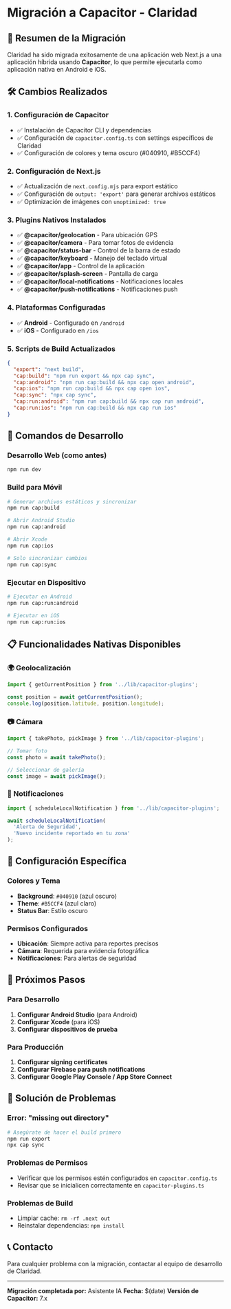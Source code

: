 # Migración a Capacitor - Claridad

## 📱 Resumen de la Migración

Claridad ha sido migrada exitosamente de una aplicación web Next.js a una aplicación híbrida usando **Capacitor**, lo que permite ejecutarla como aplicación nativa en Android e iOS.

## 🛠️ Cambios Realizados

### 1. Configuración de Capacitor
- ✅ Instalación de Capacitor CLI y dependencias
- ✅ Configuración de `capacitor.config.ts` con settings específicos de Claridad
- ✅ Configuración de colores y tema oscuro (#040910, #B5CCF4)

### 2. Configuración de Next.js
- ✅ Actualización de `next.config.mjs` para export estático
- ✅ Configuración de `output: 'export'` para generar archivos estáticos
- ✅ Optimización de imágenes con `unoptimized: true`

### 3. Plugins Nativos Instalados
- ✅ **@capacitor/geolocation** - Para ubicación GPS
- ✅ **@capacitor/camera** - Para tomar fotos de evidencia
- ✅ **@capacitor/status-bar** - Control de la barra de estado
- ✅ **@capacitor/keyboard** - Manejo del teclado virtual
- ✅ **@capacitor/app** - Control de la aplicación
- ✅ **@capacitor/splash-screen** - Pantalla de carga
- ✅ **@capacitor/local-notifications** - Notificaciones locales
- ✅ **@capacitor/push-notifications** - Notificaciones push

### 4. Plataformas Configuradas
- ✅ **Android** - Configurado en `/android`
- ✅ **iOS** - Configurado en `/ios`

### 5. Scripts de Build Actualizados
```json
{
  "export": "next build",
  "cap:build": "npm run export && npx cap sync",
  "cap:android": "npm run cap:build && npx cap open android",
  "cap:ios": "npm run cap:build && npx cap open ios",
  "cap:sync": "npx cap sync",
  "cap:run:android": "npm run cap:build && npx cap run android",
  "cap:run:ios": "npm run cap:build && npx cap run ios"
}
```

## 🚀 Comandos de Desarrollo

### Desarrollo Web (como antes)
```bash
npm run dev
```

### Build para Móvil
```bash
# Generar archivos estáticos y sincronizar
npm run cap:build

# Abrir Android Studio
npm run cap:android

# Abrir Xcode
npm run cap:ios

# Solo sincronizar cambios
npm run cap:sync
```

### Ejecutar en Dispositivo
```bash
# Ejecutar en Android
npm run cap:run:android

# Ejecutar en iOS
npm run cap:run:ios
```

## 📋 Funcionalidades Nativas Disponibles

### 🌍 Geolocalización
```typescript
import { getCurrentPosition } from '../lib/capacitor-plugins';

const position = await getCurrentPosition();
console.log(position.latitude, position.longitude);
```

### 📷 Cámara
```typescript
import { takePhoto, pickImage } from '../lib/capacitor-plugins';

// Tomar foto
const photo = await takePhoto();

// Seleccionar de galería
const image = await pickImage();
```

### 🔔 Notificaciones
```typescript
import { scheduleLocalNotification } from '../lib/capacitor-plugins';

await scheduleLocalNotification(
  'Alerta de Seguridad',
  'Nuevo incidente reportado en tu zona'
);
```

## 🔧 Configuración Específica

### Colores y Tema
- **Background**: `#040910` (azul oscuro)
- **Theme**: `#B5CCF4` (azul claro)
- **Status Bar**: Estilo oscuro

### Permisos Configurados
- **Ubicación**: Siempre activa para reportes precisos
- **Cámara**: Requerida para evidencia fotográfica
- **Notificaciones**: Para alertas de seguridad

## 📱 Próximos Pasos

### Para Desarrollo
1. **Configurar Android Studio** (para Android)
2. **Configurar Xcode** (para iOS)
3. **Configurar dispositivos de prueba**

### Para Producción
1. **Configurar signing certificates**
2. **Configurar Firebase para push notifications**
3. **Configurar Google Play Console / App Store Connect**

## 🐛 Solución de Problemas

### Error: "missing out directory"
```bash
# Asegúrate de hacer el build primero
npm run export
npx cap sync
```

### Problemas de Permisos
- Verificar que los permisos estén configurados en `capacitor.config.ts`
- Revisar que se inicialicen correctamente en `capacitor-plugins.ts`

### Problemas de Build
- Limpiar cache: `rm -rf .next out`
- Reinstalar dependencias: `npm install`

## 📞 Contacto

Para cualquier problema con la migración, contactar al equipo de desarrollo de Claridad.

---

**Migración completada por:** Asistente IA
**Fecha:** $(date)
**Versión de Capacitor:** 7.x
